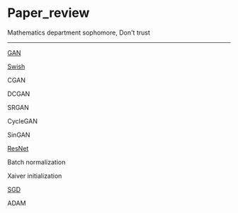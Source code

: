# Paper_review
Mathematics department sophomore, 
Don't trust

--------------------------------------------
[GAN](https://github.com/HwiRyu/Paper_review/blob/main/GAN/Original%20GAN.md)

[Swish](https://github.com/HwiRyu/Paper_review/blob/main/Swish/Swish.md)

CGAN

DCGAN

SRGAN 

CycleGAN

SinGAN

[ResNet](https://github.com/SpiralShot/HwiRyu/blob/main/ResNet/ResNet.md)

Batch normalization

Xaiver initialization

[SGD](https://github.com/HwiRyu/Paper_review/blob/main/SGD/SGD.md)

ADAM


